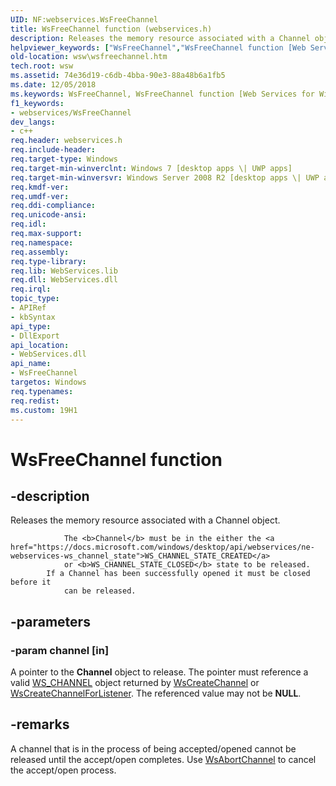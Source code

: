 ```yaml
---
UID: NF:webservices.WsFreeChannel
title: WsFreeChannel function (webservices.h)
description: Releases the memory resource associated with a Channel object.helpviewer_keywords: ["WsFreeChannel","WsFreeChannel function [Web Services for Windows]","webservices/WsFreeChannel","wsw.wsfreechannel"]
old-location: wsw\wsfreechannel.htm
tech.root: wsw
ms.assetid: 74e36d19-c6db-4bba-90e3-88a48b6a1fb5
ms.date: 12/05/2018
ms.keywords: WsFreeChannel, WsFreeChannel function [Web Services for Windows], webservices/WsFreeChannel, wsw.wsfreechannel
f1_keywords:
- webservices/WsFreeChannel
dev_langs:
- c++
req.header: webservices.h
req.include-header: 
req.target-type: Windows
req.target-min-winverclnt: Windows 7 [desktop apps \| UWP apps]
req.target-min-winversvr: Windows Server 2008 R2 [desktop apps \| UWP apps]
req.kmdf-ver: 
req.umdf-ver: 
req.ddi-compliance: 
req.unicode-ansi: 
req.idl: 
req.max-support: 
req.namespace: 
req.assembly: 
req.type-library: 
req.lib: WebServices.lib
req.dll: WebServices.dll
req.irql: 
topic_type:
- APIRef
- kbSyntax
api_type:
- DllExport
api_location:
- WebServices.dll
api_name:
- WsFreeChannel
targetos: Windows
req.typenames: 
req.redist: 
ms.custom: 19H1
---
```


# WsFreeChannel function


## -description


Releases the memory resource associated with a Channel object.
            
                The <b>Channel</b> must be in the either the <a href="https://docs.microsoft.com/windows/desktop/api/webservices/ne-webservices-ws_channel_state">WS_CHANNEL_STATE_CREATED</a> 
                or <b>WS_CHANNEL_STATE_CLOSED</b> state to be released.
            If a Channel has been successfully opened it must be closed before it
                can be released.
            


## -parameters




### -param channel [in]

A pointer to the <b>Channel</b> object to release. The pointer must reference a valid <a href="https://docs.microsoft.com/windows/desktop/wsw/ws-channel">WS_CHANNEL</a> object returned
                    by <a href="https://docs.microsoft.com/windows/desktop/api/webservices/nf-webservices-wscreatechannel">WsCreateChannel</a> or <a href="https://docs.microsoft.com/windows/desktop/api/webservices/nf-webservices-wscreatechannelforlistener">WsCreateChannelForListener</a>.
                    The referenced value may not be <b>NULL</b>.


## -remarks



A channel that is in the process of being accepted/opened cannot be
                released until the accept/open completes.  Use <a href="https://docs.microsoft.com/windows/desktop/api/webservices/nf-webservices-wsabortchannel">WsAbortChannel</a> to cancel the accept/open process.
            



